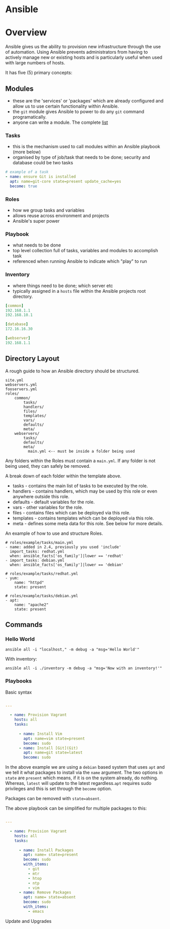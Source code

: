 # Ansible

# Overview

Ansible gives us the ability to provision new infrastructure through the use of
automation. Using Ansible prevents administrators from having to actively manage
new or existing hosts and is particularly useful when used with large numbers of hosts.

It has five (5) primary concepts:

## Modules

  - these are the 'services' or 'packages' which are already configured and allow us to use certain functionality within Ansible.
  - the `git` module gives Ansible to power to do any `git` command programatically.
  - anyone can write a module. The complete [list](https://docs.ansible.com/ansible/latest/modules/modules_by_category.html)

### Tasks

  - this is the mechanism used to call modules within an Ansible playbook (more below)
  - organised by type of job/task that needs to be done; security and database could be two tasks

```yaml
# example of a task
- name: ensure Git is installed
  apt: name=git-core state=present update_cache=yes
  become: true
```

### Roles

- how we group tasks and variables
- allows reuse across environment and projects
- Ansible's super power


### Playbook

  - what needs to be done
  - top level collection full of tasks, variables and modules to accomplish task
  - referenced when running Ansible to indicate which "play" to run

### Inventory

  - where things need to be done; which server etc
  - typically assigned in a `hosts` file within the Ansible projects root directory.

```yaml
[common]
192.168.1.1
192.168.10.1

[database]
172.16.16.30

[webserver]
192.168.1.1
```

## Directory Layout

A rough guide to how an Ansible directory should be structured.

```shell
site.yml
webservers.yml
fooservers.yml
roles/
    common/
        tasks/
        handlers/
        files/
        templates/
        vars/
        defaults/
        meta/
    webservers/
        tasks/
        defaults/
        meta/
          main.yml <-- must be inside a folder being used
```
Any folders within the Roles must contain a `main.yml`. If any folder is not being
used, they can safely be removed. 

A break down of each folder within the template above.

- tasks - contains the main list of tasks to be executed by the role.
- handlers - contains handlers, which may be used by this role or even anywhere outside this role.
- defaults - default variables for the role.
- vars - other variables for the role.
- files - contains files which can be deployed via this role.
- templates - contains templates which can be deployed via this role.
- meta - defines some meta data for this role. See below for more details.

An example of how to use and structure Roles.

```shell
# roles/example/tasks/main.yml
- name: added in 2.4, previously you used 'include'
  import_tasks: redhat.yml
  when: ansible_facts['os_family']|lower == 'redhat'
- import_tasks: debian.yml
  when: ansible_facts['os_family']|lower == 'debian'

# roles/example/tasks/redhat.yml
- yum:
    name: "httpd"
    state: present

# roles/example/tasks/debian.yml
- apt:
    name: "apache2"
    state: present
```

## Commands

### Hello World

`ansible all -i "localhost," -m debug -a "msg='Hello World'"`

With inventory:

`ansible all -i ./inventory -m debug -a "msg='Now with an inventory!'"`

### Playbooks

Basic syntax

```yaml

---

  - name: Provision Vagrant
    hosts: all
    tasks:
    
      - name: Install Vim
        apt: name=vim state=present 
        become: sudo
      - name: Install [Git](Git)
        apt: name=git state=latest
        become: sudo
```

In the above example we are using a `debian` based system that uses `apt` and we tell it what packages to install via the `name` argument. The two options in `state` are `present` which means, if it is on the system already, do nothing. Whereas, `latest` will update to the latest regardless.`apt` requires sudo privileges and this is set through the `become` option.

Packages can be removed with `state=absent`.

The above playbook can be simplified for multiple packages to this:

```yaml

---

  - name: Provision Vagrant
    hosts: all
    tasks:
    
      - name: Install Packages
        apt: name= state=present
        become: sudo
        with_items:
          - git
          - mtr
          - htop
          - ntp
          - vim
      - name: Remove Packages
        apt: name= state=absent
        become: sudo
        with_items:
          - emacs

```

Update and Upgrades

```yaml
```
